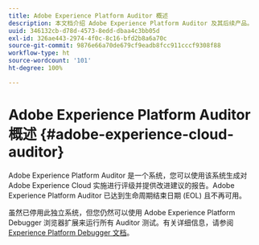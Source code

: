 ```yaml
---
title: Adobe Experience Platform Auditor 概述
description: 本文档介绍 Adobe Experience Platform Auditor 及其后续产品。
uuid: 346132cb-d78d-4573-8edd-dbaa4c3bb05d
exl-id: 326ae443-2974-4f0c-8c16-bfd2b8a6a70c
source-git-commit: 9876e66a70de679cf9eadb8fcc911cccf9308f88
workflow-type: ht
source-wordcount: '101'
ht-degree: 100%

---
```


# Adobe Experience Platform Auditor 概述 {#adobe-experience-cloud-auditor}

Adobe Experience Platform Auditor 是一个系统，您可以使用该系统生成对 Adobe Experience Cloud 实施进行评级并提供改进建议的报告。Adobe Experience Platform Auditor 已达到生命周期结束日期 (EOL) 且不再可用。

虽然已停用此独立系统，但您仍然可以使用 Adobe Experience Platform Debugger 浏览器扩展来运行所有 Auditor 测试。有关详细信息，请参阅 [Experience Platform Debugger 文档](https://experienceleague.adobe.com/docs/debugger/using-v2/experience-cloud-debugger.html)。
